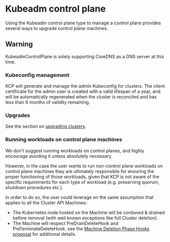 # Kubeadm control plane

Using the Kubeadm control plane type to manage a control plane provides several ways to upgrade control plane machines.

<aside class="note warning">

<h1>Warning</h1>

KubeadmControlPlane is solely supporting CoreDNS as a DNS server at this time.

</aside>

### Kubeconfig management

KCP will generate and manage the admin Kubeconfig for clusters. The client certificate for the admin user is created
with a valid lifespan of a year, and will be automatically regenerated when the cluster is reconciled and has less than
6 months of validity remaining.

### Upgrades

See the section on [upgrading clusters][upgrades].

### Running workloads on control plane machines

We don't suggest running workloads on control planes, and highly encourage avoiding it unless absolutely necessary.

However, in the case the user wants to run non-control plane workloads on control plane machines they
are ultimately responsible for ensuring the proper functioning of those workloads, given that KCP is not
aware of the specific requirements for each type of workload (e.g. preserving quorum, shutdown procedures etc.).

In order to do so, the user could leverage on the same assumption that applies to all the
Cluster API Machines:

- The Kubernetes node hosted on the Machine will be cordoned & drained before removal (with well
  known exceptions like full Cluster deletion).
- The Machine will respect PreDrainDeleteHook and PreTerminateDeleteHook. see the
  [Machine Deletion Phase Hooks proposal](https://github.com/kubernetes-sigs/cluster-api/blob/main/docs/proposals/20200602-machine-deletion-phase-hooks.md)
  for additional details.

<!-- links -->
[upgrades]: ../upgrading-clusters.md#how-to-upgrade-the-kubernetes-control-plane-version
